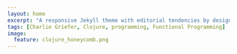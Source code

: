 ```yaml
---
layout: home
excerpt: "A responsive Jekyll theme with editorial tendencies by designer Michael Rose."
tags: [Charlie Griefer, Clojure, programming, Functional Programming]
image:
  feature: clojure_honeycomb.png
---
```

